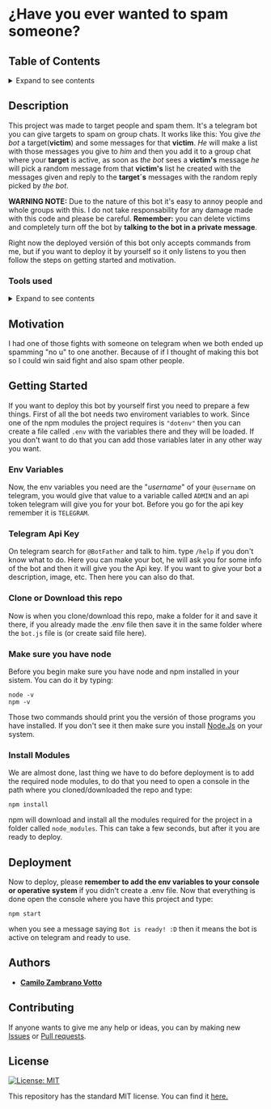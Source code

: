 # ¿Have you ever wanted to spam someone?
## Table of Contents
<details><summary>Expand to see contents</summary>
  <p>

* **[Description](#Description)**<br />
* **[Motivation](#motivation)**<br />
* **[Getting Started](#getting-started)**<br />
* **[Deployment](#deployment)**<br />
* **[Author](#author)**<br />
* **[Contributing](#contributing)**<br />
* **[License](#license)**<br />

</p>
</details>

## Description
This project was made to target people and spam them. It's a telegram bot you can give targets to spam on group chats. It works like this: You give _the bot_ a target(**victim**) and some messages for that **victim**. _He_ will make a list with those messages you give to _him_ and then you add it to a group chat where your **target** is active, as soon as _the bot_ sees a **victim's** message _he_ will pick a random message from that **victim's** list he created with the messages given and reply to the **target´s** messages with the random reply picked by _the bot_.

**WARNING NOTE:** Due to the nature of this bot it's easy to annoy people and whole groups with this. I do not take responsability for any damage made with this code and please be careful. **Remember:** you can delete victims and completely turn off the bot by **talking to the bot in a private message**.

Right now the deployed versión of this bot only accepts commands from me, but if you want to deploy it by yourself so it only listens to you then follow the steps on getting started and motivation.

### Tools used
<details><summary>Expand to see contents</summary>
  <p>

* **Node.Js:** For the JS coding of the bot.<br />
* **Botgram:** As the wrapper for the telegram API (you can fin it [here](https://github.com/botgram/botgram)).<br />
* **dotenv:** To load the .env file variables into the process enviroment.<br />

</p>
</details>

## Motivation
I had one of those fights with someone on telegram when we both ended up spamming "no u" to one another. Because of if I thought of making this bot so I could win said fight and also spam other people.

## Getting Started
If you want to deploy this bot by yourself first you need to prepare a few things. First of all the bot needs two enviroment variables to work. Since one of the npm modules the project requires is `"dotenv"` then you can create a file called `.env` with the variables there and they will be loaded. If you don't want to do that you can add those variables later in any other way you want.

### Env Variables
Now, the env variables you need are the "_username_" of your `@username` on telegram, you would give that value to a variable called `ADMIN` and an api token telegram will give you for your bot. Before you go for the api key remember it is `TELEGRAM`.

### Telegram Api Key
On telegram search for `@BotFather` and talk to him. type `/help` if you don't know what to do. Here you can make your bot, he will ask you for some info of the bot and then it will give you the Api key. If you want to give your bot a description, image, etc. Then here you can also do that.

### Clone or Download this repo
Now is when you clone/download this repo, make a folder for it and save it there, if you already made the .env file then save it in the same folder where the `bot.js` file is (or create said file here).

### Make sure you have node 
Before you begin make sure you have node and npm installed in your sistem. You can do it by typing:

```
node -v
npm -v
```
Those two commands should print you the versión of those programs you have installed. If you don't see it then make sure you install [Node.Js](http://nodejs.org) on your system.

### Install Modules
We are almost done, last thing we have to do before deployment is to add the required node modules, to do that you need to open a console in the path where you cloned/downloaded the repo and type:
```
npm install
``` 
npm will download and install all the modules required for the project in a folder called `node_modules`. This can take a few seconds, but after it you are ready to deploy.

## Deployment
Now to deploy, please **remember to add the env variables to your console or operative system** if you didn't create a .env file. Now that everything is done open the console where you have this project and type:
```
npm start
```
when you see a message saying `Bot is ready! :D` then it means the bot is active on telegram and ready to use.

## Authors
* [__Camilo Zambrano Votto__](https://github.com/cawolfkreo)

## Contributing
If anyone wants to give me any help or ideas, you can by making new [Issues](https://github.com/cawolfkreo/Spam-people-bot/issues) or [Pull requests](https://github.com/cawolfkreo/Spam-people-bot/pulls).

## License
[![License: MIT](https://img.shields.io/badge/License-MIT-yellow.svg)](https://opensource.org/licenses/MIT)

This repository has the standard MIT license. You can find it [here.](https://github.com/cawolfkreo/Spam-people-bot/blob/master/LICENSE)
